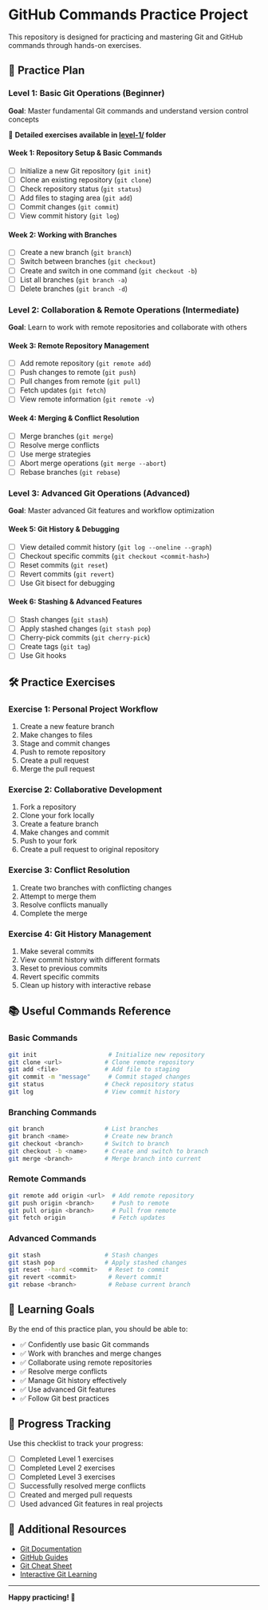# GitHub Commands Practice Project

This repository is designed for practicing and mastering Git and GitHub commands through hands-on exercises.

## 🎯 Practice Plan

### Level 1: Basic Git Operations (Beginner)
**Goal**: Master fundamental Git commands and understand version control concepts

📁 **Detailed exercises available in [level-1/](level-1/) folder**

#### Week 1: Repository Setup & Basic Commands
- [ ] Initialize a new Git repository (`git init`)
- [ ] Clone an existing repository (`git clone`)
- [ ] Check repository status (`git status`)
- [ ] Add files to staging area (`git add`)
- [ ] Commit changes (`git commit`)
- [ ] View commit history (`git log`)

#### Week 2: Working with Branches
- [ ] Create a new branch (`git branch`)
- [ ] Switch between branches (`git checkout`)
- [ ] Create and switch in one command (`git checkout -b`)
- [ ] List all branches (`git branch -a`)
- [ ] Delete branches (`git branch -d`)

### Level 2: Collaboration & Remote Operations (Intermediate)
**Goal**: Learn to work with remote repositories and collaborate with others

#### Week 3: Remote Repository Management
- [ ] Add remote repository (`git remote add`)
- [ ] Push changes to remote (`git push`)
- [ ] Pull changes from remote (`git pull`)
- [ ] Fetch updates (`git fetch`)
- [ ] View remote information (`git remote -v`)

#### Week 4: Merging & Conflict Resolution
- [ ] Merge branches (`git merge`)
- [ ] Resolve merge conflicts
- [ ] Use merge strategies
- [ ] Abort merge operations (`git merge --abort`)
- [ ] Rebase branches (`git rebase`)

### Level 3: Advanced Git Operations (Advanced)
**Goal**: Master advanced Git features and workflow optimization

#### Week 5: Git History & Debugging
- [ ] View detailed commit history (`git log --oneline --graph`)
- [ ] Checkout specific commits (`git checkout <commit-hash>`)
- [ ] Reset commits (`git reset`)
- [ ] Revert commits (`git revert`)
- [ ] Use Git bisect for debugging

#### Week 6: Stashing & Advanced Features
- [ ] Stash changes (`git stash`)
- [ ] Apply stashed changes (`git stash pop`)
- [ ] Cherry-pick commits (`git cherry-pick`)
- [ ] Create tags (`git tag`)
- [ ] Use Git hooks

## 🛠️ Practice Exercises

### Exercise 1: Personal Project Workflow
1. Create a new feature branch
2. Make changes to files
3. Stage and commit changes
4. Push to remote repository
5. Create a pull request
6. Merge the pull request

### Exercise 2: Collaborative Development
1. Fork a repository
2. Clone your fork locally
3. Create a feature branch
4. Make changes and commit
5. Push to your fork
6. Create a pull request to original repository

### Exercise 3: Conflict Resolution
1. Create two branches with conflicting changes
2. Attempt to merge them
3. Resolve conflicts manually
4. Complete the merge

### Exercise 4: Git History Management
1. Make several commits
2. View commit history with different formats
3. Reset to previous commits
4. Revert specific commits
5. Clean up history with interactive rebase

## 📚 Useful Commands Reference

### Basic Commands
```bash
git init                    # Initialize new repository
git clone <url>            # Clone remote repository
git add <file>             # Add file to staging
git commit -m "message"     # Commit staged changes
git status                 # Check repository status
git log                    # View commit history
```

### Branching Commands
```bash
git branch                 # List branches
git branch <name>          # Create new branch
git checkout <branch>      # Switch to branch
git checkout -b <name>     # Create and switch to branch
git merge <branch>         # Merge branch into current
```

### Remote Commands
```bash
git remote add origin <url>  # Add remote repository
git push origin <branch>     # Push to remote
git pull origin <branch>     # Pull from remote
git fetch origin             # Fetch updates
```

### Advanced Commands
```bash
git stash                  # Stash changes
git stash pop              # Apply stashed changes
git reset --hard <commit>   # Reset to commit
git revert <commit>         # Revert commit
git rebase <branch>         # Rebase current branch
```

## 🎯 Learning Goals

By the end of this practice plan, you should be able to:
- ✅ Confidently use basic Git commands
- ✅ Work with branches and merge changes
- ✅ Collaborate using remote repositories
- ✅ Resolve merge conflicts
- ✅ Manage Git history effectively
- ✅ Use advanced Git features
- ✅ Follow Git best practices

## 📝 Progress Tracking

Use this checklist to track your progress:
- [ ] Completed Level 1 exercises
- [ ] Completed Level 2 exercises  
- [ ] Completed Level 3 exercises
- [ ] Successfully resolved merge conflicts
- [ ] Created and merged pull requests
- [ ] Used advanced Git features in real projects

## 🔗 Additional Resources

- [Git Documentation](https://git-scm.com/doc)
- [GitHub Guides](https://guides.github.com/)
- [Git Cheat Sheet](https://education.github.com/git-cheat-sheet-education.pdf)
- [Interactive Git Learning](https://learngitbranching.js.org/)

---

**Happy practicing! 🚀**
